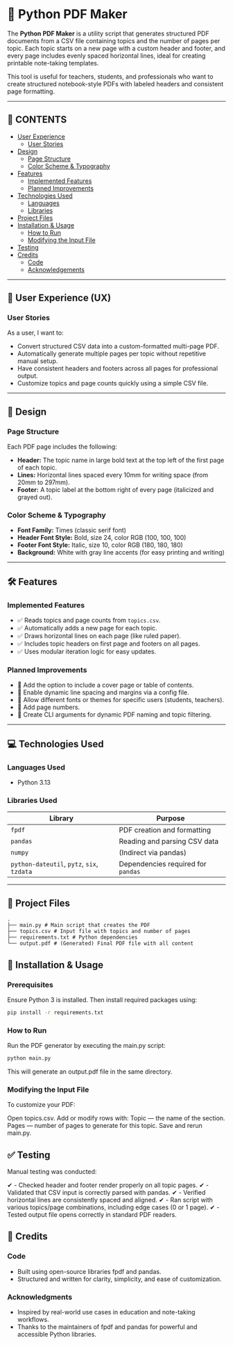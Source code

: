 # 📄 Python PDF Maker

The **Python PDF Maker** is a utility script that generates structured PDF documents from a CSV file containing topics and the number of pages per topic. Each topic starts on a new page with a custom header and footer, and every page includes evenly spaced horizontal lines, ideal for creating printable note-taking templates.

This tool is useful for teachers, students, and professionals who want to create structured notebook-style PDFs with labeled headers and consistent page formatting.

---

## 📑 CONTENTS

- [User Experience](#user-experience-ux)
  - [User Stories](#user-stories)
- [Design](#design)
  - [Page Structure](#page-structure)
  - [Color Scheme & Typography](#color-scheme--typography)
- [Features](#features)
  - [Implemented Features](#implemented-features)
  - [Planned Improvements](#planned-improvements)
- [Technologies Used](#technologies-used)
  - [Languages](#languages-used)
  - [Libraries](#libraries-used)
- [Project Files](#project-files)
- [Installation & Usage](#installation--usage)
  - [How to Run](#how-to-run)
  - [Modifying the Input File](#modifying-the-input-file)
- [Testing](#testing)
- [Credits](#credits)
  - [Code](#code)
  - [Acknowledgements](#acknowledgements)

---

## 🧠 User Experience (UX)

### User Stories

As a user, I want to:

- Convert structured CSV data into a custom-formatted multi-page PDF.
- Automatically generate multiple pages per topic without repetitive manual setup.
- Have consistent headers and footers across all pages for professional output.
- Customize topics and page counts quickly using a simple CSV file.

---

## 🎨 Design

### Page Structure

Each PDF page includes the following:

- **Header:** The topic name in large bold text at the top left of the first page of each topic.
- **Lines:** Horizontal lines spaced every 10mm for writing space (from 20mm to 297mm).
- **Footer:** A topic label at the bottom right of every page (italicized and grayed out).

### Color Scheme & Typography

- **Font Family:** Times (classic serif font)
- **Header Font Style:** Bold, size 24, color RGB (100, 100, 100)
- **Footer Font Style:** Italic, size 10, color RGB (180, 180, 180)
- **Background:** White with gray line accents (for easy printing and writing)

---

## 🛠 Features

### Implemented Features

- ✅ Reads topics and page counts from `topics.csv`.
- ✅ Automatically adds a new page for each topic.
- ✅ Draws horizontal lines on each page (like ruled paper).
- ✅ Includes topic headers on first page and footers on all pages.
- ✅ Uses modular iteration logic for easy updates.

### Planned Improvements

- 🔄 Add the option to include a cover page or table of contents.
- 🔄 Enable dynamic line spacing and margins via a config file.
- 🔄 Allow different fonts or themes for specific users (students, teachers).
- 🔄 Add page numbers.
- 🔄 Create CLI arguments for dynamic PDF naming and topic filtering.

---

## 💻 Technologies Used

### Languages Used

- Python 3.13

### Libraries Used

| Library                                    | Purpose                            |
| ------------------------------------------ | ---------------------------------- |
| `fpdf`                                     | PDF creation and formatting        |
| `pandas`                                   | Reading and parsing CSV data       |
| `numpy`                                    | (Indirect via pandas)              |
| `python-dateutil`, `pytz`, `six`, `tzdata` | Dependencies required for `pandas` |

---

## 📁 Project Files

```
.
├── main.py # Main script that creates the PDF
├── topics.csv # Input file with topics and number of pages
├── requirements.txt # Python dependencies
└── output.pdf # (Generated) Final PDF file with all content
```

## 🚀 Installation & Usage

### Prerequisites

Ensure Python 3 is installed. Then install required packages using:

```bash
pip install -r requirements.txt

```

### How to Run

Run the PDF generator by executing the main.py script:

```bash
python main.py
```

This will generate an output.pdf file in the same directory.

### Modifying the Input File

To customize your PDF:

Open topics.csv.
Add or modify rows with:
Topic — the name of the section.
Pages — number of pages to generate for this topic.
Save and rerun main.py.

## ✅ Testing

Manual testing was conducted:

✔ - Checked header and footer render properly on all topic pages.
✔ - Validated that CSV input is correctly parsed with pandas.
✔ - Verified horizontal lines are consistently spaced and aligned.
✔ - Ran script with various topics/page combinations, including edge cases (0 or 1 page).
✔ - Tested output file opens correctly in standard PDF readers.

## 🧾 Credits

### Code

- Built using open-source libraries fpdf and pandas.
- Structured and written for clarity, simplicity, and ease of customization.

### Acknowledgments

- Inspired by real-world use cases in education and note-taking workflows.
- Thanks to the maintainers of fpdf and pandas for powerful and accessible Python libraries.
